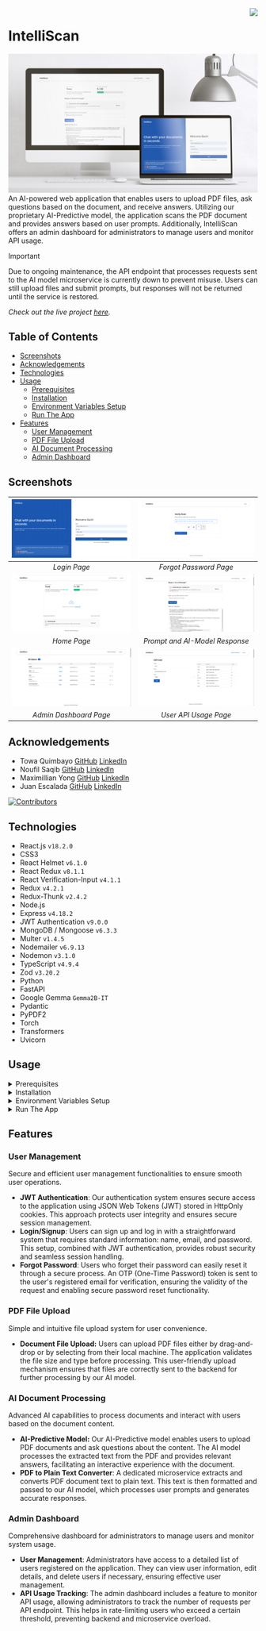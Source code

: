 <img align="right" src="https://visitor-badge.laobi.icu/badge?page_id=towaquimbayo.IntelliScan">

# IntelliScan

![IntelliScan Thumbnail](screenshots/intelliscan-thumbnail.jpg)
An AI-powered web application that enables users to upload PDF files, ask questions based on the document, and receive answers. Utilizing our proprietary AI-Predictive model, the application scans the PDF document and provides answers based on user prompts. Additionally, IntelliScan offers an admin dashboard for administrators to manage users and monitor API usage.

> [!IMPORTANT]
> Due to ongoing maintenance, the API endpoint that processes requests sent to the AI model microservice is currently down to prevent misuse. Users can still upload files and submit prompts, but responses will not be returned until the service is restored.

_Check out the live project [_here_](https://intelliscan.towaquimbayo.com/)._

## Table of Contents

* [Screenshots](#screenshots)
* [Acknowledgements](#acknowledgements)
* [Technologies](#technologies)
* [Usage](#usage)
  * [Prerequisites](#prerequisites)
  * [Installation](#installation)
  * [Environment Variables Setup](#environment-variables-setup)
  * [Run The App](#run-the-app)
* [Features](#features)
  * [User Management](#user-management)
  * [PDF File Upload](#pdf-file-upload)
  * [AI Document Processing](#ai-document-processing)
  * [Admin Dashboard](#admin-dashboard)

## Screenshots

| ![Login Page](screenshots/login.png) | ![Forgot Password Page](screenshots/forgot-password.png) |
|:--:|:--:|
| _Login Page_ | _Forgot Password Page_ |
| ![Home Page](screenshots/home.png) | ![Prompt and AI-Model Response](screenshots/ai-model-response.png) |
| _Home Page_ | _Prompt and AI-Model Response_ |
| ![Admin Dashboard Page](screenshots/admin-dashboard.png) | ![User API Usage Page](screenshots/user-api-usage.png) |
| _Admin Dashboard Page_ | _User API Usage Page_ |

## Acknowledgements

* Towa Quimbayo [GitHub](https://github.com/towaquimbayo) [LinkedIn](https://www.linkedin.com/in/towa-quimbayo/)
* Noufil Saqib [GitHub](https://github.com/noufilsaqib) [LinkedIn](https://www.linkedin.com/in/muhammad-noufil-saqib/)
* Maximillian Yong [GitHub](https://github.com/MaximillianYong) [LinkedIn](https://www.linkedin.com/in/maximillianyong)
* Juan Escalada [GitHub](https://github.com/jescalada) [LinkedIn](https://www.linkedin.com/in/jescalada/)

[![Contributors](https://contrib.rocks/image?repo=towaquimbayo/IntelliScan)](https://github.com/towaquimbayo/IntelliScan/graphs/contributors)

## Technologies

* React.js `v18.2.0`
* CSS3
* React Helmet `v6.1.0`
* React Redux `v8.1.1`
* React Verification-Input `v4.1.1`
* Redux `v4.2.1`
* Redux-Thunk `v2.4.2`
* Node.js
* Express `v4.18.2`
* JWT Authentication `v9.0.0`
* MongoDB / Mongoose `v6.3.3`
* Multer `v1.4.5`
* Nodemailer `v6.9.13`
* Nodemon `v3.1.0`
* TypeScript `v4.9.4`
* Zod `v3.20.2`
* Python
* FastAPI
* Google Gemma `Gemma2B-IT`
* Pydantic
* PyPDF2
* Torch
* Transformers
* Uvicorn

## Usage

<details>
  <summary>Prerequisites</summary>

### Prerequisites

* [VSCode](https://code.visualstudio.com/download/)
* [Git](https://git-scm.com/downloads/)
* [Node.js](https://nodejs.org/en/download/)

</details>

<details>
  <summary>Installation</summary>

### Installation

1. Install latest npm package version.

  ```sh
  npm install npm@latest -g
  ```

2. Clone the repository to local machine.

  ```sh
  git clone https://github.com/towaquimbayo/IntelliScan.git
  ```

3. Installing required dependencies requires Node and npm.

  Change directory to Frontend and install dependencies:

  ```sh
  cd frontend
  npm install
  ```

  Change directory to Backend and install dependencies:

  ```sh
  cd backend
  npm install
  ```

4. _(optional: self-deploying AI model)_ Clone the HuggingFace Google Gemma model to local machine.

  To run `test.py`, download the required models.

  __Note__: Ensure you have `git-lfs` installed.
  __Note__: Ensure you have at least 30 GB of free space to download. You can delete the `.git` folder after downloading to save storage space.

  ```sh
  git clone https://huggingface.co/google/gemma-2b-it
  ```

</details>

<details>
  <summary>Environment Variables Setup</summary>

### Environment Variables Setup

For the project to run correctly, environment variables are required __only__ for the backend directory. Rename the `.env.example` to `.env`.

1. `JWT_SECRET` is the encryption key to sign your JWTs (JSON Web Tokens). Create a secret at <https://www.allkeysgenerator.com>.
2. `JWT_LIFETIME` is the amount of time a particular JWT will be valid for (i.e. `30d` for 30 days).
3. Sign up for a MongoDB Atlas account at <https://www.mongodb.com/cloud/atlas/register>. Then create a database Cluster and connect your project to that Cluster by clicking on the `Connect`, select the `Connect To Your Application` option and copy the Database `URI` string as your `DATABASE_URL`. Finally, replace the `username` and `password` fields in the URI string with your database credentials.
4. Either enter your email account credentials for the Nodemailer transporter credentials or create a Gmail account to generate an App Password by following the instructions at <https://medium.com/@y.mehnati_49486/how-to-send-an-email-from-your-gmail-account-with-nodemailer-837bf09a7628>.

</details>

<details>
  <summary>Run The App</summary>

### Run The App

In order to run the application, you would need the client (frontend) and server (backend) running concurrently in different terminal sessions.

#### Client-Side Usage (Frontend) on PORT: 3000

Change directory to client (`frontend`) and execute `npm start` to run locally in development mode or production mode. For production, make sure to build the app to the `build` folder by executing `npm run build` as this would correctly bundle React in production mode and optimize the build for the best performance.

```sh
cd frontend
npm start
```

#### Server-Side Usage (Backend) on PORT: 8080

Change directory to server (`backend`) and execute `npm run dev` to run locally in development mode or execute `npm start` to run in production mode. For production, make sure to build the app to the `dist` folder by executing `npm run build` as this would correctly compile TypeScript code to ES5 JavaScript codes and optimize the build for the best performance.

```sh
cd backend
npm run dev   // running locally in development mode
npm run start // running in production mode
```

#### AI-Predictive Model Usage

To create a pre quantized model run:

```sh
create accelerated.py
```

To run the app cd into the app directory and run:

```sh
uvicorn main:app --reload

// or

gunicorn main:app -w 2 -k uvicorn.workers.UvicornWorker
```

</details>

## Features

### User Management

Secure and efficient user management functionalities to ensure smooth user operations.

* __JWT Authentication__: Our authentication system ensures secure access to the application using JSON Web Tokens (JWT) stored in HttpOnly cookies. This approach protects user integrity and ensures secure session management.
* __Login/Signup__: Users can sign up and log in with a straightforward system that requires standard information: name, email, and password. This setup, combined with JWT authentication, provides robust security and seamless session handling.
* __Forgot Password__: Users who forget their password can easily reset it through a secure process. An OTP (One-Time Password) token is sent to the user's registered email for verification, ensuring the validity of the request and enabling secure password reset functionality.

### PDF File Upload

Simple and intuitive file upload system for user convenience.

* __Document File Upload:__ Users can upload PDF files either by drag-and-drop or by selecting from their local machine. The application validates the file size and type before processing. This user-friendly upload mechanism ensures that files are correctly sent to the backend for further processing by our AI model.

### AI Document Processing

Advanced AI capabilities to process documents and interact with users based on the document content.

* __AI-Predictive Model:__ Our AI-Predictive model enables users to upload PDF documents and ask questions about the content. The AI model processes the extracted text from the PDF and provides relevant answers, facilitating an interactive experience with the document.
* __PDF to Plain Text Converter__: A dedicated microservice extracts and converts PDF document text to plain text. This text is then formatted and passed to our AI model, which processes user prompts and generates accurate responses.

### Admin Dashboard

Comprehensive dashboard for administrators to manage users and monitor system usage.

* __User Management__: Administrators have access to a detailed list of users registered on the application. They can view user information, edit details, and delete users if necessary, ensuring effective user management.
* __API Usage Tracking__: The admin dashboard includes a feature to monitor API usage, allowing administrators to track the number of requests per API endpoint. This helps in rate-limiting users who exceed a certain threshold, preventing backend and microservice overload.
